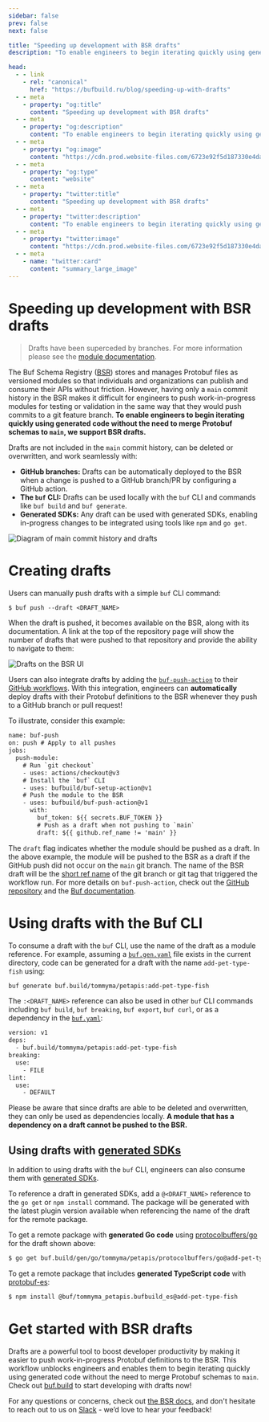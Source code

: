 ```yaml
---
sidebar: false
prev: false
next: false

title: "Speeding up development with BSR drafts"
description: "To enable engineers to begin iterating quickly using generated code without the need to merge Protobuf schemas to main, we support BSR drafts."

head:
  - - link
    - rel: "canonical"
      href: "https://bufbuild.ru/blog/speeding-up-with-drafts"
  - - meta
    - property: "og:title"
      content: "Speeding up development with BSR drafts"
  - - meta
    - property: "og:description"
      content: "To enable engineers to begin iterating quickly using generated code without the need to merge Protobuf schemas to main, we support BSR drafts."
  - - meta
    - property: "og:image"
      content: "https://cdn.prod.website-files.com/6723e92f5d187330e4da8144/6750cea118efbc3de15663c8_Python%20SDKs.png"
  - - meta
    - property: "og:type"
      content: "website"
  - - meta
    - property: "twitter:title"
      content: "Speeding up development with BSR drafts"
  - - meta
    - property: "twitter:description"
      content: "To enable engineers to begin iterating quickly using generated code without the need to merge Protobuf schemas to main, we support BSR drafts."
  - - meta
    - property: "twitter:image"
      content: "https://cdn.prod.website-files.com/6723e92f5d187330e4da8144/6750cea118efbc3de15663c8_Python%20SDKs.png"
  - - meta
    - name: "twitter:card"
      content: "summary_large_image"
---
```


# Speeding up development with BSR drafts

> Drafts have been superceded by branches. For more information please see the [module documentation](/docs/bsr/module/publish/index.md#pushing-with-labels).

The Buf Schema Registry ([BSR](/docs/bsr/index.md)) stores and manages Protobuf files as versioned modules so that individuals and organizations can publish and consume their APIs without friction. However, having only a `main` commit history in the BSR makes it difficult for engineers to push work-in-progress modules for testing or validation in the same way that they would push commits to a git feature branch. **To enable engineers to begin iterating quickly using generated code without the need to merge Protobuf schemas to `main`, we support BSR drafts.**

Drafts are not included in the `main` commit history, can be deleted or overwritten, and work seamlessly with:

- **GitHub branches:** Drafts can be automatically deployed to the BSR when a change is pushed to a GitHub branch/PR by configuring a GitHub action.
- **The `buf` CLI:** Drafts can be used locally with the `buf` CLI and commands like `buf build` and `buf generate`.
- **Generated SDKs:** Any draft can be used with generated SDKs, enabling in-progress changes to be integrated using tools like `npm` and `go get`.

![Diagram of main commit history and drafts](https://cdn.prod.website-files.com/6723e92f5d187330e4da8144/6747cbd6f32b8fbebe1b50a5_drafts-diagram-MPAS3DK4.png)

# Creating drafts

Users can manually push drafts with a simple `buf` CLI command:

```protobuf
$ buf push --draft <DRAFT_NAME>
```

When the draft is pushed, it becomes available on the BSR, along with its documentation. A link at the top of the repository page will show the number of drafts that were pushed to that repository and provide the ability to navigate to them:

![Drafts on the BSR UI](https://cdn.prod.website-files.com/6723e92f5d187330e4da8144/6747cbd65a8524bc3305cd4d_drafts-on-bsr-ui-C3IITABL.png)

Users can also integrate drafts by adding the [`buf-push-action`](https://github.com/bufbuild/buf-push-action) to their [GitHub workflows](https://docs.github.com/en/actions/using-workflows/about-workflows). With this integration, engineers can **automatically** deploy drafts with their Protobuf definitions to the BSR whenever they push to a GitHub branch or pull request!

To illustrate, consider this example:

```protobuf
name: buf-push
on: push # Apply to all pushes
jobs:
  push-module:
    # Run `git checkout`
    - uses: actions/checkout@v3
    # Install the `buf` CLI
    - uses: bufbuild/buf-setup-action@v1
    # Push the module to the BSR
    - uses: bufbuild/buf-push-action@v1
      with:
        buf_token: ${{ secrets.BUF_TOKEN }}
        # Push as a draft when not pushing to `main`
        draft: ${{ github.ref_name != 'main' }}
```

The `draft` flag indicates whether the module should be pushed as a draft. In the above example, the module will be pushed to the BSR as a draft if the GitHub push did not occur on the `main` git branch. The name of the BSR draft will be the [short ref name](https://docs.github.com/en/actions/learn-github-actions/contexts#github-context) of the git branch or git tag that triggered the workflow run. For more details on `buf-push-action`, check out the [GitHub repository](https://github.com/bufbuild/buf-push-action) and the [Buf documentation](/docs/bsr/ci-cd/github-actions/index.md#buf-push).

# Using drafts with the Buf CLI

To consume a draft with the `buf` CLI, use the name of the draft as a module reference. For example, assuming a [`buf.gen.yaml`](/docs/configuration/v1/buf-gen-yaml/index.md) file exists in the current directory, code can be generated for a draft with the name `add-pet-type-fish` using:

```protobuf
buf generate buf.build/tommyma/petapis:add-pet-type-fish
```

The `:<DRAFT_NAME>` reference can also be used in other `buf` CLI commands including `buf build`, `buf breaking`, `buf export`, `buf curl`, or as a dependency in the [`buf.yaml`](/docs/configuration/v1/buf-yaml/index.md):

```protobuf
version: v1
deps:
  - buf.build/tommyma/petapis:add-pet-type-fish
breaking:
  use:
    - FILE
lint:
  use:
    - DEFAULT
```

Please be aware that since drafts are able to be deleted and overwritten, they can only be used as dependencies locally. **A module that has a dependency on a draft cannot be pushed to the BSR.**

## Using drafts with [generated SDKs](/docs/bsr/generated-sdks/overview/index.md)

In addition to using drafts with the `buf` CLI, engineers can also consume them with [generated SDKs](/docs/bsr/generated-sdks/overview/index.md).

To reference a draft in generated SDKs, add a `@<DRAFT_NAME>` reference to the `go get` or `npm install` command. The package will be generated with the latest plugin version available when referencing the name of the draft for the remote package.

To get a remote package with **generated Go code** using [protocolbuffers/go](https://buf.build/protocolbuffers/go) for the draft shown above:

```protobuf
$ go get buf.build/gen/go/tommyma/petapis/protocolbuffers/go@add-pet-type-fish
```

To get a remote package that includes **generated TypeScript code** with [protobuf-es](https://buf.build/bufbuild/es):

```protobuf
$ npm install @buf/tommyma_petapis.bufbuild_es@add-pet-type-fish
```

# Get started with BSR drafts

Drafts are a powerful tool to boost developer productivity by making it easier to push work-in-progress Protobuf definitions to the BSR. This workflow unblocks engineers and enables them to begin iterating quickly using generated code without the need to merge Protobuf schemas to `main`. Check out [buf.build](https://buf.build/) to start developing with drafts now!

For any questions or concerns, check out [the BSR docs](/docs/bsr/index.md), and don't hesitate to reach out to us on [Slack](https://buf.build/b/slack) - we’d love to hear your feedback!
